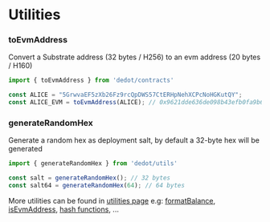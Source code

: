 # Utilities

### toEvmAddress

Convert a Substrate address (32 bytes / H256) to an evm address (20 bytes / H160)

```typescript
import { toEvmAddress } from 'dedot/contracts'

const ALICE = "5GrwvaEF5zXb26Fz9rcQpDWS57CtERHpNehXCPcNoHGKutQY";
const ALICE_EVM = toEvmAddress(ALICE); // 0x9621dde636de098b43efb0fa9b61facfe328f99d
```

### generateRandomHex

Generate a random hex as deployment salt, by default a 32-byte hex will be generated

```typescript
import { generateRandomHex } from 'dedot/utils'

const salt = generateRandomHex(); // 32 bytes
const salt64 = generateRandomHex(64); // 64 bytes
```

More utilities can be found in [utilities page](https://docs.dedot.dev/utilities) e.g: [formatBalance](https://docs.dedot.dev/utilities/balances#formatbalance), [isEvmAddress](https://docs.dedot.dev/utilities/address#evm-address), [hash functions](https://docs.dedot.dev/utilities/hash-functions), ...

